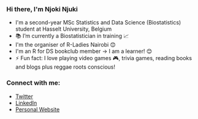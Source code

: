 ### Hi there, I'm Njoki Njuki

- I'm a second-year MSc Statistics and Data Science (Biostatistics) student at Hasselt University, Belgium
- 📚 I’m currently a Biostatistician in training 📈
- I'm the organiser of R-Ladies Nairobi 😊
- I'm an R for DS bookclub member -> I am a learner! 😊
- ⚡ Fun fact: I love playing video games 🎮, trivia games, reading books and blogs plus reggae roots conscious!

### Connect with me:

- [Twitter](https://twitter.com/lucy_njokinjuki)
- [LinkedIn](https://www.linkedin.com/in/lucy-njoki/)
- [Personal Website](https://lucynjokinjuki.github.io/lucynjokinjuki/)
